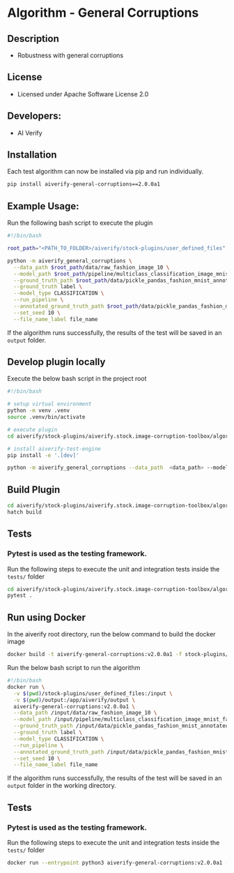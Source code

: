 # Algorithm - General Corruptions

## Description
* Robustness with general corruptions

## License
* Licensed under Apache Software License 2.0

## Developers:
* AI Verify

## Installation

Each test algorithm can now be installed via pip and run individually.

```sh
pip install aiverify-general-corruptions==2.0.0a1
```

## Example Usage:

Run the following bash script to execute the plugin

```sh
#!/bin/bash

root_path="<PATH_TO_FOLDER>/aiverify/stock-plugins/user_defined_files"

python -m aiverify_general_corruptions \
  --data_path $root_path/data/raw_fashion_image_10 \
  --model_path $root_path/pipeline/multiclass_classification_image_mnist_fashion \
  --ground_truth_path $root_path/data/pickle_pandas_fashion_mnist_annotated_labels_10.sav \
  --ground_truth label \
  --model_type CLASSIFICATION \
  --run_pipeline \
  --annotated_ground_truth_path $root_path/data/pickle_pandas_fashion_mnist_annotated_labels_10.sav \
  --set_seed 10 \
  --file_name_label file_name
```

If the algorithm runs successfully, the results of the test will be saved in an `output` folder.

## Develop plugin locally

Execute the below bash script in the project root

```sh
#!/bin/bash

# setup virtual environment
python -m venv .venv
source .venv/bin/activate

# execute plugin
cd aiverify/stock-plugins/aiverify.stock.image-corruption-toolbox/algorithms/general_corruptions/

# install aiverify-test-engine 
pip install -e '.[dev]'

python -m aiverify_general_corruptions --data_path  <data_path> --model_path <model_path> --ground_truth_path <ground_truth_path> --ground_truth <str> --model_type CLASSIFICATION --run_pipeline --set_seed <int> --annotated_ground_truth_path <annotated_file_path> --file_name_label <str>
```

## Build Plugin
```sh
cd aiverify/stock-plugins/aiverify.stock.image-corruption-toolbox/algorithms/general_corruptions/
hatch build
```
## Tests
### Pytest is used as the testing framework.
Run the following steps to execute the unit and integration tests inside the `tests/` folder

```sh
cd aiverify/stock-plugins/aiverify.stock.image-corruption-toolbox/algorithms/general_corruptions/
pytest .
```

## Run using Docker
In the aiverify root directory, run the below command to build the docker image
```sh
docker build -t aiverify-general-corruptions:v2.0.0a1 -f stock-plugins/aiverify.stock.image-corruption-toolbox/algorithms/general_corruptions/Dockerfile .
```

Run the below bash script to run the algorithm
```sh
#!/bin/bash
docker run \
  -v $(pwd)/stock-plugins/user_defined_files:/input \
  -v $(pwd)/output:/app/aiverify/output \
  aiverify-general-corruptions:v2.0.0a1 \
  --data_path /input/data/raw_fashion_image_10 \
  --model_path /input/pipeline/multiclass_classification_image_mnist_fashion \
  --ground_truth_path /input/data/pickle_pandas_fashion_mnist_annotated_labels_10.sav \
  --ground_truth label \
  --model_type CLASSIFICATION \
  --run_pipeline \
  --annotated_ground_truth_path /input/data/pickle_pandas_fashion_mnist_annotated_labels_10.sav \
  --set_seed 10 \
  --file_name_label file_name
```
If the algorithm runs successfully, the results of the test will be saved in an `output` folder in the working directory.

## Tests
### Pytest is used as the testing framework.
Run the following steps to execute the unit and integration tests inside the `tests/` folder
```sh
docker run --entrypoint python3 aiverify-general-corruptions:v2.0.0a1 -m pytest .
```
